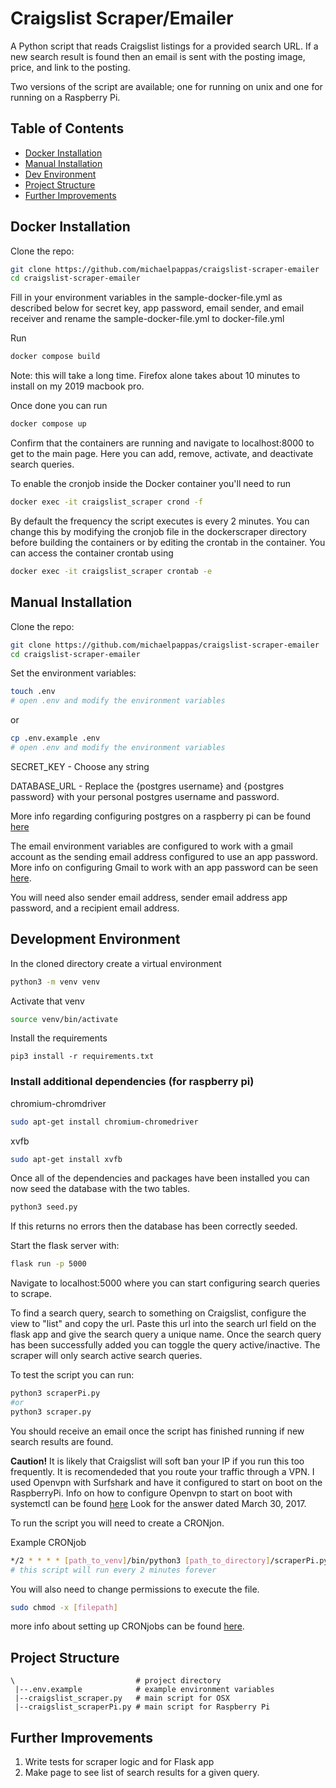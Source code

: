 # Craigslist Scraper/Emailer
A Python script that reads Craigslist listings for a provided search URL. If a new search result is found then an email is sent with the posting image, price, and link to the posting.

Two versions of the script are available; one for running on unix and one for running on a Raspberry Pi.


## Table of Contents
- [Docker Installation](#manual-installation)
- [Manual Installation](#manual-installation)
- [Dev Environment](#development-environment)
- [Project Structure](#project-structure)
- [Further Improvements](#further-improvements)

## Docker Installation
Clone the repo:

```bash
git clone https://github.com/michaelpappas/craigslist-scraper-emailer
cd craigslist-scraper-emailer
```
Fill in your environment variables in the sample-docker-file.yml as described below for secret key,
app password, email sender, and email receiver and rename the sample-docker-file.yml to docker-file.yml

Run
```bash
docker compose build
```
Note: this will take a long time. Firefox alone takes about 10 minutes to install on my 2019 macbook pro.

Once done you can run
```bash
docker compose up
```
Confirm that the containers are running and navigate to localhost:8000 to get to the main page. Here you can add, remove, activate, and deactivate search queries.

To enable the cronjob inside the Docker container you'll need to run
```bash
docker exec -it craigslist_scraper crond -f
```

By default the frequency the script executes is every 2 minutes. You can change this by modifying the cronjob file in the dockerscraper directory before building the containers or by editing the crontab in the container.
You can access the container crontab using
```bash
docker exec -it craigslist_scraper crontab -e
```

## Manual Installation

Clone the repo:

```bash
git clone https://github.com/michaelpappas/craigslist-scraper-emailer
cd craigslist-scraper-emailer
```

Set the environment variables:
```bash
touch .env
# open .env and modify the environment variables
```
or
```bash
cp .env.example .env
# open .env and modify the environment variables
```
SECRET_KEY - Choose any string

DATABASE_URL - Replace the {postgres username} and {postgres password} with your personal postgres username and password.

More info regarding configuring postgres on a raspberry pi can be found [here](https://pimylifeup.com/raspberry-pi-postgresql/)

The email environment variables are configured to work with a gmail account as the sending email address configured to use an app password.
More info on configuring Gmail to work with an app password can be seen [here](https://support.google.com/accounts/answer/185833?hl=en).

You will need also sender email address, sender email address app password, and a recipient email address.


## Development Environment

In the cloned directory create a virtual environment
```bash
python3 -m venv venv
```

Activate that venv
```bash
source venv/bin/activate
```

Install the requirements
```
pip3 install -r requirements.txt
```

### Install additional dependencies (for raspberry pi)

chromium-chromdriver
```bash
sudo apt-get install chromium-chromedriver
```

xvfb
```bash
sudo apt-get install xvfb
```

Once all of the dependencies and packages have been installed you can now seed the database with the two tables.
```bash
python3 seed.py
```
If this returns no errors then the database has been correctly seeded.

Start the flask server with:
```bash
flask run -p 5000
```
Navigate to localhost:5000 where you can start configuring search queries to scrape.

To find a search query, search to something on Craigslist, configure the view to "list" and copy the url.
Paste this url into the search url field on the flask app and give the search query a unique name.
Once the search query has been successfully added you can toggle the query active/inactive.
The scraper will only search active search queries.

To test the script you can run:
```bash
python3 scraperPi.py
#or
python3 scraper.py
```
You should receive an email once the script has finished running if new search results are found.

**Caution!**
It is likely that Craigslist will soft ban your IP if you run this too frequently. It is recomendeded that you route your traffic through a VPN.
I used Openvpn with Surfshark and have it configured to start on boot on the RaspberryPi. Info on how to configure Openvpn to start on boot with systemctl can be found [here](https://askubuntu.com/questions/229800/how-to-auto-start-openvpn-client-on-ubuntu-cli/898437#898437?newreg=b08e700a6d814115b9c33628c7a05891) Look for the answer dated March 30, 2017.

To run the script you will need to create a CRONjon.

Example CRONjob
```bash
*/2 * * * * [path_to_venv]/bin/python3 [path_to_directory]/scraperPi.py
# this script will run every 2 minutes forever
```
You will also need to change permissions to execute the file.
```bash
sudo chmod -x [filepath]
```

more info about setting up CRONjobs can be found [here](https://crontab.guru/).

## Project Structure

```
\                           # project directory
 |--.env.example            # example environment variables
 |--craigslist_scraper.py   # main script for OSX
 |--craigslist_scraperPi.py # main script for Raspberry Pi
```

## Further Improvements

1. Write tests for scraper logic and for Flask app
2. Make page to see list of search results for a given query.










